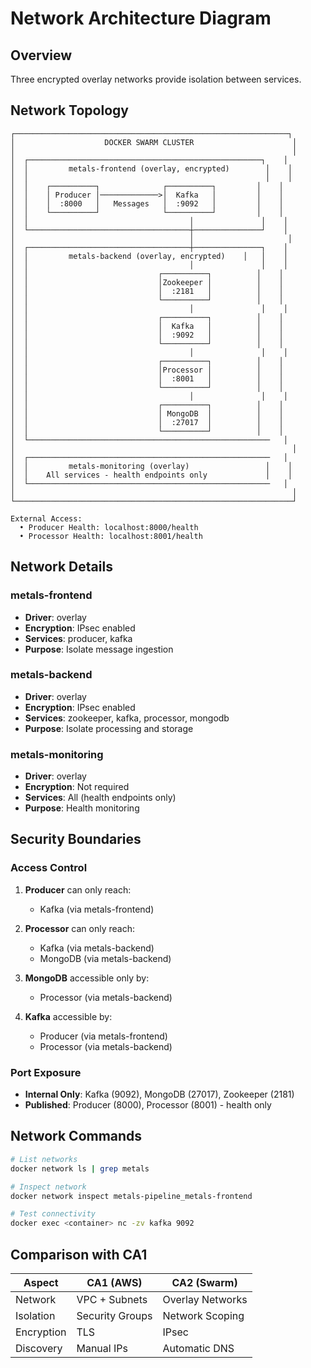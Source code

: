 # Network Architecture Diagram

## Overview
Three encrypted overlay networks provide isolation between services.

## Network Topology

```
┌─────────────────────────────────────────────────────────────┐
│                    DOCKER SWARM CLUSTER                      │
│                                                              │
│  ┌────────────────────────────────────────────────────┐    │
│  │         metals-frontend (overlay, encrypted)        │    │
│  │                                                     │    │
│  │    ┌──────────┐              ┌──────────┐         │    │
│  │    │ Producer │─────────────>│  Kafka   │         │    │
│  │    │  :8000   │   Messages   │  :9092   │         │    │
│  │    └──────────┘              └──────────┘         │    │
│  │                                    │               │    │
│  └────────────────────────────────────┼───────────────┘    │
│                                       │                     │
│  ┌────────────────────────────────────┼───────────────┐    │
│  │         metals-backend (overlay, encrypted)    │   │    │
│  │                                    │               │    │
│  │                             ┌──────────┐          │    │
│  │                             │Zookeeper │          │    │
│  │                             │  :2181   │          │    │
│  │                             └──────────┘          │    │
│  │                                    │               │    │
│  │                             ┌──────────┐          │    │
│  │                             │  Kafka   │          │    │
│  │                             │  :9092   │          │    │
│  │                             └──────────┘          │    │
│  │                                    │               │    │
│  │                             ┌──────────┐          │    │
│  │                             │Processor │          │    │
│  │                             │  :8001   │          │    │
│  │                             └──────────┘          │    │
│  │                                    │               │    │
│  │                             ┌──────────┐          │    │
│  │                             │ MongoDB  │          │    │
│  │                             │  :27017  │          │    │
│  │                             └──────────┘          │    │
│  └──────────────────────────────────────────────────────   │
│                                                              │
│  ┌──────────────────────────────────────────────────────   │
│  │         metals-monitoring (overlay)                 │    │
│  │    All services - health endpoints only             │    │
│  └──────────────────────────────────────────────────────   │
│                                                              │
└──────────────────────────────────────────────────────────────┘

External Access:
  • Producer Health: localhost:8000/health
  • Processor Health: localhost:8001/health
```

## Network Details

### metals-frontend
- **Driver**: overlay
- **Encryption**: IPsec enabled
- **Services**: producer, kafka
- **Purpose**: Isolate message ingestion

### metals-backend  
- **Driver**: overlay
- **Encryption**: IPsec enabled
- **Services**: zookeeper, kafka, processor, mongodb
- **Purpose**: Isolate processing and storage

### metals-monitoring
- **Driver**: overlay
- **Encryption**: Not required
- **Services**: All (health endpoints only)
- **Purpose**: Health monitoring

## Security Boundaries

### Access Control
1. **Producer** can only reach:
   - Kafka (via metals-frontend)

2. **Processor** can only reach:
   - Kafka (via metals-backend)
   - MongoDB (via metals-backend)

3. **MongoDB** accessible only by:
   - Processor (via metals-backend)

4. **Kafka** accessible by:
   - Producer (via metals-frontend)
   - Processor (via metals-backend)

### Port Exposure
- **Internal Only**: Kafka (9092), MongoDB (27017), Zookeeper (2181)
- **Published**: Producer (8000), Processor (8001) - health only

## Network Commands

```bash
# List networks
docker network ls | grep metals

# Inspect network
docker network inspect metals-pipeline_metals-frontend

# Test connectivity
docker exec <container> nc -zv kafka 9092
```

## Comparison with CA1

| Aspect | CA1 (AWS) | CA2 (Swarm) |
|--------|-----------|-------------|
| Network | VPC + Subnets | Overlay Networks |
| Isolation | Security Groups | Network Scoping |
| Encryption | TLS | IPsec |
| Discovery | Manual IPs | Automatic DNS |

